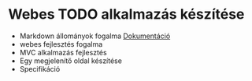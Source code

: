 ﻿# Webes TODO alkalmazás készítése
- Markdown állományok fogalma [Dokumentáció](https://guides.github.com/features/mastering-markdown/)
- webes fejlesztés fogalma
- MVC alkalmazás fejlesztés
- Egy megjelenítő oldal készítése
- Specifikáció